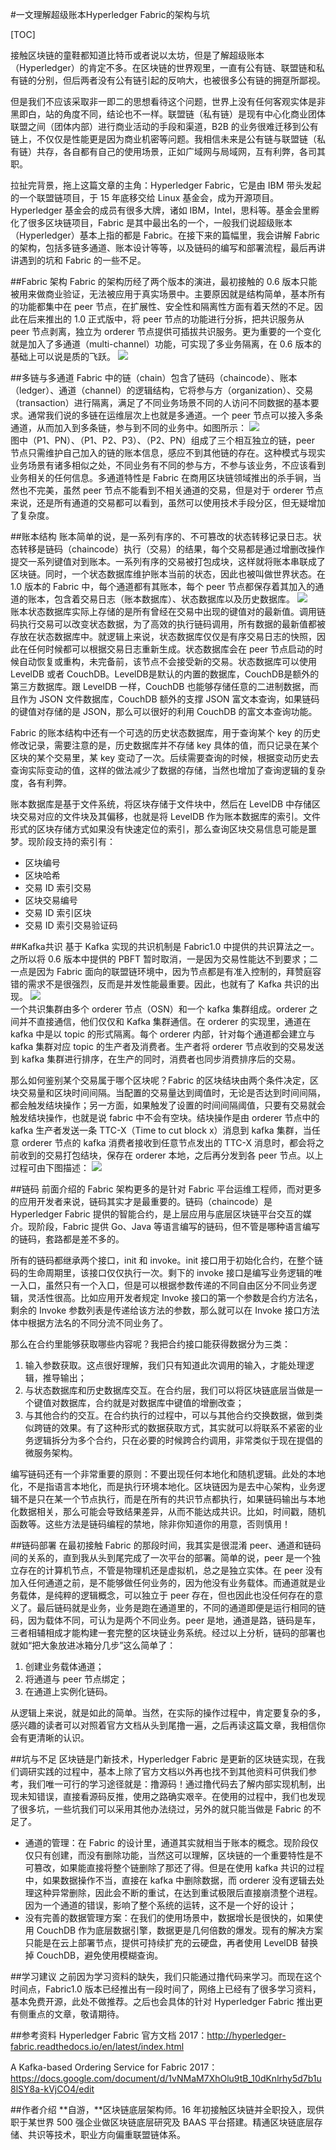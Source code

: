 #一文理解超级账本Hyperledger Fabric的架构与坑

[TOC]

接触区块链的童鞋都知道比特币或者说以太坊，但是了解超级账本（Hyperledger）的肯定不多。在区块链的世界观里，一直有公有链、联盟链和私有链的分别，但后两者没有公有链引起的反响大，也被很多公有链的拥趸所鄙视。

但是我们不应该采取非一即二的思想看待这个问题，世界上没有任何客观实体是非黑即白，站的角度不同，结论也不一样。联盟链（私有链）是现有中心化商业团体联盟之间（团体内部）进行商业活动的手段和渠道，B2B 的业务很难迁移到公有链上，不仅仅是性能更是因为商业机密等问题。我相信未来是公有链与联盟链（私有链）共存，各自都有自己的使用场景，正如广域网与局域网，互有利弊，各司其职。

拉扯完背景，拖上这篇文章的主角：Hyperledger Fabric，它是由 IBM 带头发起的一个联盟链项目，于 15 年底移交给 Linux 基金会，成为开源项目。Hyperledger 基金会的成员有很多大牌，诸如 IBM，Intel，思科等。基金会里孵化了很多区块链项目，Fabric 是其中最出名的一个，一般我们说超级账本（Hyperledger）基本上指的都是 Fabric。在接下来的篇幅里，我会讲解 Fabric 的架构，包括多链多通道、账本设计等等，以及链码的编写和部署流程，最后再讲讲遇到的坑和 Fabric 的一些不足。

##Fabric 架构
Fabric 的架构历经了两个版本的演进，最初接触的 0.6 版本只能被用来做商业验证，无法被应用于真实场景中。主要原因就是结构简单，基本所有的功能都集中在 peer 节点，在扩展性、安全性和隔离性方面有着天然的不足。因此在后来推出的 1.0 正式版中，将 peer 节点的功能进行分拆，把共识服务从 peer 节点剥离，独立为 orderer 节点提供可插拔共识服务。更为重要的一个变化就是加入了多通道（multi-channel）功能，可实现了多业务隔离，在 0.6 版本的基础上可以说是质的飞跃。
![](img/FabricVersion.jpg)  

##多链与多通道
Fabric 中的链（chain）包含了链码（chaincode）、账本（ledger）、通道（channel）的逻辑结构，它将参与方（organization）、交易（transaction）进行隔离，满足了不同业务场景不同的人访问不同数据的基本要求。通常我们说的多链在运维层次上也就是多通道。一个 peer 节点可以接入多条通道，从而加入到多条链，参与到不同的业务中。如图所示：
![](img/MultiChannel.jpg)  
图中（P1、PN）、（P1、P2、P3）、（P2、PN）组成了三个相互独立的链，peer 节点只需维护自己加入的链的账本信息，感应不到其他链的存在。这种模式与现实业务场景有诸多相似之处，不同业务有不同的参与方，不参与该业务，不应该看到业务相关的任何信息。多通道特性是 Fabric 在商用区块链领域推出的杀手锏，当然也不完美，虽然 peer 节点不能看到不相关通道的交易，但是对于 orderer 节点来说，还是所有通道的交易都可以看到，虽然可以使用技术手段分区，但无疑增加了复杂度。

##账本结构
账本简单的说，是一系列有序的、不可篡改的状态转移记录日志。状态转移是链码（chaincode）执行（交易）的结果，每个交易都是通过增删改操作提交一系列键值对到账本。一系列有序的交易被打包成块，这样就将账本串联成了区块链。同时，一个状态数据库维护账本当前的状态，因此也被叫做世界状态。在 1.0 版本的 Fabric 中，每个通道都有其账本，每个 peer 节点都保存着其加入的通道的账本，包含着交易日志（账本数据库）、状态数据库以及历史数据库。
![](img/Ledger.jpg)  
账本状态数据库实际上存储的是所有曾经在交易中出现的键值对的最新值。调用链码执行交易可以改变状态数据，为了高效的执行链码调用，所有数据的最新值都被存放在状态数据库中。就逻辑上来说，状态数据库仅仅是有序交易日志的快照，因此在任何时候都可以根据交易日志重新生成。状态数据库会在 peer 节点启动的时候自动恢复或重构，未完备前，该节点不会接受新的交易。状态数据库可以使用 LevelDB 或者 CouchDB。LevelDB是默认的内置的数据库，CouchDB是额外的第三方数据库。跟 LevelDB 一样，CouchDB 也能够存储任意的二进制数据，而且作为 JSON 文件数据库，CouchDB 额外的支撑 JSON 富文本查询，如果链码的键值对存储的是 JSON，那么可以很好的利用 CouchDB 的富文本查询功能。

Fabric 的账本结构中还有一个可选的历史状态数据库，用于查询某个 key 的历史修改记录，需要注意的是，历史数据库并不存储 key 具体的值，而只记录在某个区块的某个交易里，某 key 变动了一次。后续需要查询的时候，根据变动历史去查询实际变动的值，这样的做法减少了数据的存储，当然也增加了查询逻辑的复杂度，各有利弊。

账本数据库是基于文件系统，将区块存储于文件块中，然后在 LevelDB 中存储区块交易对应的文件块及其偏移，也就是将 LevelDB 作为账本数据库的索引。文件形式的区块存储方式如果没有快速定位的索引，那么查询区块交易信息可能是噩梦。现阶段支持的索引有：
- 区块编号
- 区块哈希
- 交易 ID 索引交易
- 区块交易编号
- 交易 ID 索引区块
- 交易 ID 索引交易验证码

##Kafka共识
基于 Kafka 实现的共识机制是 Fabric1.0 中提供的共识算法之一。之所以将 0.6 版本中提供的 PBFT 暂时取消，一是因为交易性能达不到要求；二一点是因为 Fabric 面向的联盟链环境中，因为节点都是有准入控制的，拜赞庭容错的需求不是很强烈，反而是并发性能最重要。因此，也就有了 Kafka 共识的出现。
![](img/KafkaConcensus.png)  
一个共识集群由多个 orderer 节点（OSN）和一个 kafka 集群组成。orderer 之间并不直接通信，他们仅仅和 Kafka 集群通信。在 orderer 的实现里，通道在 kafka 中是以 topic 的形式隔离。每个 orderer 内部，针对每个通道都会建立与 kafka 集群对应 topic 的生产者及消费者。生产者将 orderer 节点收到的交易发送到 kafka 集群进行排序，在生产的同时，消费者也同步消费排序后的交易。

那么如何鉴别某个交易属于哪个区块呢？Fabric 的区块结块由两个条件决定，区块交易量和区块时间间隔。当配置的交易量达到阈值时，无论是否达到时间间隔，都会触发结块操作；另一方面，如果触发了设置的时间间隔阈值，只要有交易就会触发结块操作，也就是说 fabric 中不会有空块。结块操作是由 orderer 节点中的 kafka 生产者发送一条 TTC-X（Time to cut block x）消息到 kafka 集群，当任意 orderer 节点的 kafka 消费者接收到任意节点发出的 TTC-X 消息时，都会将之前收到的交易打包结块，保存在 orderer 本地，之后再分发到各 peer 节点。以上过程可由下图描述：
![](img/KafkaConsensus.jpg)  

##链码
前面介绍的 Fabric 架构更多的是针对 Fabric 平台运维工程师，而对更多的应用开发者来说，链码其实才是最重要的。链码（chaincode）是 Hyperledger Fabric 提供的智能合约，是上层应用与底层区块链平台交互的媒介。现阶段，Fabric 提供 Go、Java 等语言编写的链码，但不管是哪种语言编写的链码，套路都是差不多的。

所有的链码都继承两个接口，init 和 invoke。init 接口用于初始化合约，在整个链码的生命周期里，该接口仅仅执行一次。剩下的 invoke 接口是编写业务逻辑的唯一入口，虽然只有一个入口，但是可以根据参数传递的不同自由区分不同业务逻辑，灵活性很高。比如应用开发者规定 Invoke 接口的第一个参数是合约方法名，剩余的 Invoke 参数列表是传递给该方法的参数，那么就可以在 Invoke 接口方法体中根据方法名的不同分流不同业务了。

那么在合约里能够获取哪些内容呢？我把合约接口能获得数据分为三类：
1. 输入参数获取。这点很好理解，我们只有知道此次调用的输入，才能处理逻辑，推导输出；
2. 与状态数据库和历史数据库交互。在合约层，我们可以将区块链底层当做是一个键值对数据库，合约就是对数据库中键值的增删改查；
3. 与其他合约的交互。在合约执行的过程中，可以与其他合约交换数据，做到类似跨链的效果。有了这种形式的数据获取方式，其实就可以将联系不紧密的业务逻辑拆分为多个合约，只在必要的时候跨合约调用，非常类似于现在提倡的微服务架构。

编写链码还有一个非常重要的原则：不要出现任何本地化和随机逻辑。此处的本地化，不是指语言本地化，而是执行环境本地化。区块链因为是去中心架构，业务逻辑不是只在某一个节点执行，而是在所有的共识节点都执行，如果链码输出与本地化数据相关，那么可能会导致结果差异，从而不能达成共识。比如，时间戳，随机函数等。这些方法是链码编程的禁地，除非你知道你的用意，否则慎用！

##链码部署
在最初接触 Fabric 的那段时间，我其实是很混淆 peer、通道和链码间的关系的，直到我从头到尾完成了一次平台的部署。简单的说，peer 是一个独立存在的计算机节点，不管是物理机还是虚拟机，总之是独立实体。在 peer 没有加入任何通道之前，是不能够做任何业务的，因为他没有业务载体。而通道就是业务载体，是纯粹的逻辑概念，可以独立于 peer 存在，但也因此也没任何存在的意义了。最后链码就是业务，业务是跑在通道里的，不同的通道即便是运行相同的链码，因为载体不同，可认为是两个不同业务。peer 是地，通道是路，链码是车，三者相辅相成才能构建一套完整的区块链业务系统。经过以上分析，链码的部署也就如“把大象放进冰箱分几步”这么简单了：
1. 创建业务载体通道；
2. 将通道与 peer 节点绑定；
3. 在通道上实例化链码。

从逻辑上来说，就是如此的简单。当然，在实际的操作过程中，肯定要复杂的多，感兴趣的读者可以对照着官方文档从头到尾撸一遍，之后再读这篇文章，我相信你会有更清晰的认识。

##坑与不足
区块链是门新技术，Hyperledger Fabric 是更新的区块链实现，在我们调研实践的过程中，基本上除了官方文档以外再也找不到其他资料可供我们参考，我们唯一可行的学习途径就是：撸源码！通过撸代码去了解内部实现机制，出现未知错误，直接看源码反推，使用之路确实艰辛。在使用的过程中，我们也发现了很多坑，一些坑我们可以采用其他办法绕过，另外的就只能当做是 Fabric 的不足了。
- 通道的管理：在 Fabric 的设计里，通道其实就相当于账本的概念。现阶段仅仅只有创建，而没有删除功能，当然这可以理解，区块链的一个重要特性是不可篡改，如果能直接将整个链删除了那还了得。但是在使用 kafka 共识的过程中，如果数据操作不当，直接在 kafka 中删除数据，而 orderer 没有逻辑去处理这种异常删除，因此会不断的重试，在达到重试极限后直接崩溃整个进程。因为一个通道的错误，影响了整个系统的运转，这不是一个好的设计；
- 没有完善的数据管理方案：在我们的使用场景中，数据增长是很快的，如果使用 CouchDB 作为底层数据引擎，数据更是几何倍数的爆发。现有的解决方案只能是在云上部署节点，提供可持续扩充的云硬盘，再者使用 LevelDB 替换掉 CouchDB，避免使用模糊查询。

##学习建议
之前因为学习资料的缺失，我们只能通过撸代码来学习。而现在这个时间点，Fabric1.0 版本已经推出有一段时间了，网络上已经有了很多学习资料，基本免费开源，此处不做推荐。之后也会具体的针对 Hyperledger Fabric 推出更有侧重点的文章，敬请期待。

##参考资料
Hyperledger Fabric 官方文档 2017：http://hyperledger-fabric.readthedocs.io/en/latest/index.html

A Kafka-based Ordering Service for Fabric 2017：https://docs.google.com/document/d/1vNMaM7XhOlu9tB_10dKnlrhy5d7b1u8lSY8a-kVjCO4/edit

##作者介绍
**自游，**区块链底层架构师。16 年初接触区块链并全职投入，现供职于某世界 500 强企业做区块链底层研究及 BAAS 平台搭建。精通区块链底层存储、共识等技术，职业方向偏重联盟链体系。

